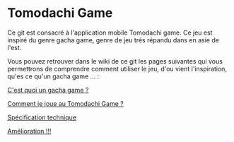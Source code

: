 # Tomodachi Game

Ce git est consacré à l'application mobile Tomodachi game. Ce jeu est inspiré du genre gacha game, genre de jeu trés répandu dans en asie de l'est. 

Vous pouvez retrouver dans le wiki de ce git les pages suivantes qui vous permettrons de comprendre comment utiliser le jeu, d'ou vient l'inspiration, qu'es ce qu'un gacha game ... :

[C'est quoi un gacha game ?](https://gitlab.iut-clermont.uca.fr/lolegrand1/androidproject-_louislegrand/-/wikis/C'est-quoi-un-gacha-game-%3F)

[Comment je joue au Tomodachi Game ?](https://gitlab.iut-clermont.uca.fr/lolegrand1/androidproject-_louislegrand/-/wikis/Comment-je-joue-au-Tomodachi-Game-%3F)

[Spécification technique](https://gitlab.iut-clermont.uca.fr/lolegrand1/androidproject-_louislegrand/-/wikis/Sp%C3%A9cification-technique-%3F)

[Amélioration !!!](https://gitlab.iut-clermont.uca.fr/lolegrand1/androidproject-_louislegrand/-/wikis/Am%C3%A9lioration-!!!)
